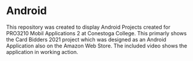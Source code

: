 # Android
This repository was created to display Android Projects created for PRO3210 Mobil Applications 2 at Conestoga College. This primarly
shows the Card Bidders 2021 project which was designed as an Android Application also on the Amazon Web Store. The included video shows
the application in working action.
